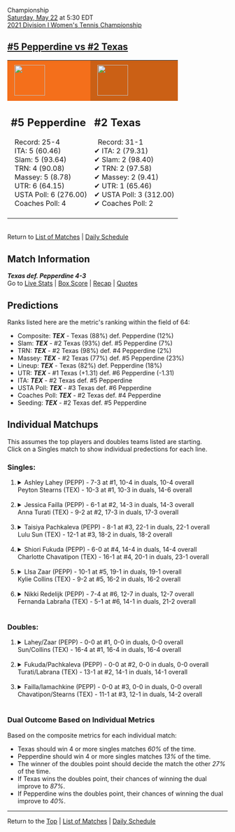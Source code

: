 Championship[](#top)<a name="top"></a>  
[Saturday, May 22](../../schedule/05-22.md) at 5:30 EDT  
[2021 Division I Women's Tennis Championship](../index.md)  
## [#5 Pepperdine vs #2 Texas](https://www.ncaa.com/game/5833709)  

<table><tr style="background-color: #d9d9d9 !important"><td style="background-color: #F46F1B !important"><img src="https://www.ncaa.com/sites/default/files/images/logos/schools/p/pepperdine.70.png" width="70" height="70" style="padding: 8px;" /></td><td style="background-color: #CB6015 !important"><img src="https://www.ncaa.com/sites/default/files/images/logos/schools/t/texas.70.png" width="70" height="70" style="padding: 8px;" /></td></tr><tr>
<td>  

<h2>#5 Pepperdine</h2>  
&nbsp; Record: 25-4<br>  
&nbsp; ITA: 5 (60.46)<br>  
&nbsp; Slam: 5 (93.64)<br>  
&nbsp; TRN: 4 (90.08)<br>  
&nbsp; Massey: 5 (8.78)<br>  
&nbsp; UTR: 6 (64.15)<br>  
&nbsp; USTA Poll: 6 (276.00)<br>  
&nbsp; Coaches Poll: 4<br>  
<br>  

</td>
<td>  

<h2>#2 Texas</h2>  
&nbsp; Record: 31-1<br>  
&#10004; ITA: 2 (79.31)<br>  
&#10004; Slam: 2 (98.40)<br>  
&#10004; TRN: 2 (97.58)<br>  
&#10004; Massey: 2 (9.41)<br>  
&#10004; UTR: 1 (65.46)<br>  
&#10004; USTA Poll: 3 (312.00)<br>  
&#10004; Coaches Poll: 2<br>  
<br>  

</td>
</tr></table>  


<br>Return to [List of Matches](../index.md) &#124; [Daily Schedule](../../schedule/05-22.md)

## Match Information  
***Texas def. Pepperdine 4-3***  
Go to [Live Stats](http://scores.tennisticker.de/usa/ustanc/conf/league/sb.html?tournid=796&clubid=265-733&cn1=Texas&cn2=Pepperdine&ci1=265&ci2=733&lid=83) | [Box Score](https://www.ustanationalcampus.com/content/dam/nationalcampus/collegiate/ncaa2021/pdf/WFTEXPEPP.pdf) | [Recap](https://www.usta.com/en/home/stay-current/national/texas-narrowly-defeats-pepperdine-to-win-2021-ncaa-women-s-title.html) | [Quotes](https://www.ustanationalcampus.com/content/dam/nationalcampus/collegiate/ncaa2021/pdf/WFTEXPEPPQuotes.pdf)  

## Predictions  

Ranks listed here are the metric's ranking within the field of 64:  
- Composite: ***TEX*** - Texas (88%) def. Pepperdine (12%)  
- Slam: ***TEX*** - #2 Texas (93%) def. #5 Pepperdine (7%)  
- TRN: ***TEX*** - #2 Texas (98%) def. #4 Pepperdine (2%)  
- Massey: ***TEX*** - #2 Texas (77%) def. #5 Pepperdine (23%)  
- Lineup: ***TEX*** - Texas (82%) def. Pepperdine (18%)  
- UTR: ***TEX*** - #1 Texas (+1.31) def. #6 Pepperdine (-1.31)  
- ITA: ***TEX*** - #2 Texas def. #5 Pepperdine  
- USTA Poll: ***TEX*** - #3 Texas def. #6 Pepperdine  
- Coaches Poll: ***TEX*** - #2 Texas def. #4 Pepperdine  
- Seeding: ***TEX*** - #2 Texas def. #5 Pepperdine  

## Individual Matchups  
This assumes the top players and doubles teams listed are starting.  
Click on a Singles match to show individual predections for each line.  

### Singles:  

<ol>
<li><details>
<summary markdown="span">Ashley Lahey (PEPP) - 7-3 at #1, 10-4 in duals, 10-4 overall<br>Peyton Stearns (TEX) - 10-3 at #1, 10-3 in duals, 14-6 overall</summary>
<h4>Predictions</h4><ul>
<li>Composite: <b><i>PEPP</i></b> - Lahey (53%) def. Stearns (47%)</li>  
<li>Slam: <b><i>PEPP</i></b> - Lahey (58%) def. Stearns (42%)</li>  
<li>TRN: <b><i>PEPP</i></b> - Lahey (72%) def. Stearns (28%)</li>  
<li>Massey: <b><i>PEPP</i></b> - Lahey (51%) def. Stearns (49%)</li>  
<li>UTR: <b><i>TEX</i></b> - Stearns (67%) def. Lahey (33%)</li>  
<li>ITA: <b><i>TEX</i></b> - Stearns (16.38) def. Lahey (7.80)</li>  
</ul>
</details>&nbsp;</li>
<li><details>
<summary markdown="span">Jessica Failla (PEPP) - 6-1 at #2, 14-3 in duals, 14-3 overall<br>Anna Turati (TEX) - 9-2 at #2, 17-3 in duals, 17-3 overall</summary>
<h4>Predictions</h4><ul>
<li>Composite: <b><i>PEPP</i></b> - Failla (61%) def. Turati (39%)</li>  
<li>Slam: <b><i>PEPP</i></b> - Failla (67%) def. Turati (33%)</li>  
<li>TRN: <b><i>PEPP</i></b> - Failla (76%) def. Turati (24%)</li>  
<li>Massey: <b><i>TEX</i></b> - Turati (62%) def. Failla (38%)</li>  
<li>UTR: <b><i>PEPP</i></b> - Failla (66%) def. Turati (34%)</li>  
<li>ITA: <b><i>PEPP</i></b> - Failla (23.38) def. Turati (17.31)</li>  
</ul>
</details>&nbsp;</li>
<li><details>
<summary markdown="span">Taisiya Pachkaleva (PEPP) - 8-1 at #3, 22-1 in duals, 22-1 overall<br>Lulu Sun (TEX) - 12-1 at #3, 18-2 in duals, 18-2 overall</summary>
<h4>Predictions</h4><ul>
<li>Composite: <b><i>TEX</i></b> - Sun (59%) def. Pachkaleva (41%)</li>  
<li>Slam: <b><i>TEX</i></b> - Sun (54%) def. Pachkaleva (46%)</li>  
<li>TRN: <b><i>PEPP</i></b> - Pachkaleva (61%) def. Sun (39%)</li>  
<li>Massey: <b><i>TEX</i></b> - Sun (59%) def. Pachkaleva (41%)</li>  
<li>UTR: <b><i>TEX</i></b> - Sun (85%) def. Pachkaleva (15%)</li>  
<li>ITA: <b><i>TEX</i></b> - Sun (9.34) def. Pachkaleva (6.37)</li>  
</ul>
</details>&nbsp;</li>
<li><details>
<summary markdown="span">Shiori Fukuda (PEPP) - 6-0 at #4, 14-4 in duals, 14-4 overall<br>Charlotte Chavatipon (TEX) - 16-1 at #4, 20-1 in duals, 23-1 overall</summary>
<h4>Predictions</h4><ul>
<li>Composite: <b><i>TEX</i></b> - Chavatipon (71%) def. Fukuda (29%)</li>  
<li>Slam: <b><i>TEX</i></b> - Chavatipon (64%) def. Fukuda (36%)</li>  
<li>TRN: <b><i>TEX</i></b> - Chavatipon (73%) def. Fukuda (27%)</li>  
<li>Massey: <b><i>TEX</i></b> - Chavatipon (75%) def. Fukuda (25%)</li>  
<li>UTR: <b><i>TEX</i></b> - Chavatipon (74%) def. Fukuda (26%)</li>  
<li>ITA: <b><i>TEX</i></b> - Chavatipon (7.87) def. Fukuda (4.88)</li>  
</ul>
</details>&nbsp;</li>
<li><details>
<summary markdown="span">LIsa Zaar (PEPP) - 10-1 at #5, 19-1 in duals, 19-1 overall<br>Kylie Collins (TEX) - 9-2 at #5, 16-2 in duals, 16-2 overall</summary>
<h4>Predictions</h4><ul>
<li>Composite: <b><i>TEX</i></b> - Collins (72%) def. Zaar (28%)</li>  
<li>Slam: <b><i>TEX</i></b> - Collins (75%) def. Zaar (25%)</li>  
<li>TRN: <b><i>TEX</i></b> - Collins (63%) def. Zaar (37%)</li>  
<li>Massey: <b><i>TEX</i></b> - Collins (74%) def. Zaar (26%)</li>  
<li>UTR: <b><i>TEX</i></b> - Collins (75%) def. Zaar (25%)</li>  
<li>ITA: <b><i>TEX</i></b> - Collins (8.04) def. Zaar (4.47)</li>  
</ul>
</details>&nbsp;</li>
<li><details>
<summary markdown="span">Nikki Redelijk (PEPP) - 7-4 at #6, 12-7 in duals, 12-7 overall<br>Fernanda Labraña (TEX) - 5-1 at #6, 14-1 in duals, 21-2 overall</summary>
<h4>Predictions</h4><ul>
<li>Composite: <b><i>TEX</i></b> - Labraña (86%) def. Redelijk (14%)</li>  
<li>Slam: <b><i>TEX</i></b> - Labraña (85%) def. Redelijk (15%)</li>  
<li>TRN: <b><i>TEX</i></b> - Labraña (94%) def. Redelijk (6%)</li>  
<li>Massey: <b><i>TEX</i></b> - Labraña (82%) def. Redelijk (18%)</li>  
<li>UTR: <b><i>TEX</i></b> - Labraña (82%) def. Redelijk (18%)</li>  
<li>ITA: <b><i>TEX</i></b> - Labraña (4.28) def. Redelijk (1.87)</li>  
</ul>
</details>&nbsp;</li>
</ol>

### Doubles:  

<ol>
<li><details>
<summary markdown="span">Lahey/Zaar (PEPP) - 0-0 at #1, 0-0 in duals, 0-0 overall<br>Sun/Collins (TEX) - 16-4 at #1, 16-4 in duals, 16-4 overall</summary>
<br>Sorry, we don't have any metrics for this match
</details>&nbsp;</li>
<li><details>
<summary markdown="span">Fukuda/Pachkaleva (PEPP) - 0-0 at #2, 0-0 in duals, 0-0 overall<br>Turati/Labrana (TEX) - 13-1 at #2, 14-1 in duals, 14-1 overall</summary>
<br>Sorry, we don't have any metrics for this match
</details>&nbsp;</li>
<li><details>
<summary markdown="span">Failla/Iamachkine (PEPP) - 0-0 at #3, 0-0 in duals, 0-0 overall<br>Chavatipon/Stearns (TEX) - 11-1 at #3, 12-1 in duals, 14-2 overall</summary>
<br>Sorry, we don't have any metrics for this match
</details>&nbsp;</li>
</ol>

### Dual Outcome Based on Individual Metrics  
  
Based on the composite metrics for each individual match:  
- Texas should win 4 or more singles matches *60%* of the time.  
- Pepperdine should win 4 or more singles matches *13%* of the time.  
- The winner of the doubles point should decide the match the other *27%* of the time.  
- If Texas wins the doubles point, their chances of winning the dual improve to *87%*.  
- If Pepperdine wins the doubles point, their chances of winning the dual improve to *40%*.  
  
------

Return to the [Top](#top) &#124; [List of Matches](../index.md) &#124; [Daily Schedule](../../schedule/05-22.md)  

